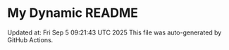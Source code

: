 # My Dynamic README
Updated at: Fri Sep  5 09:21:43 UTC 2025
This file was auto-generated by GitHub Actions.
